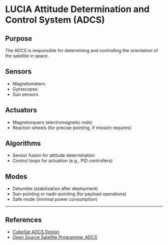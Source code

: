 # LUCIA Attitude Determination and Control System (ADCS)

## Purpose

The ADCS is responsible for determining and controlling the orientation of the satellite in space.

## Sensors

- Magnetometers
- Gyroscopes
- Sun sensors

## Actuators

- Magnetorquers (electromagnetic rods)
- Reaction wheels (for precise pointing, if mission requires)

## Algorithms

- Sensor fusion for attitude determination
- Control loops for actuation (e.g., PID controllers)

## Modes

- Detumble (stabilization after deployment)
- Sun-pointing or nadir-pointing (for payload operations)
- Safe mode (minimal power consumption)

---

## References

- [CubeSat ADCS Design](https://www.cubesat.org/)
- [Open Source Satellite Programme: ADCS](https://www.opensourcesatellite.org/)